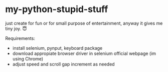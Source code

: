 # my-python-stupid-stuff
just create for fun or for small purpose of entertainment, anyway it gives me tiny joy. 😇

Requirements:
- install selenium, pynput, keyboard package
- download appropiate browser driver in selenium official webpage (im using Chrome)
- adjust speed and scroll gap increment as needed
